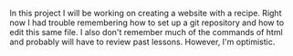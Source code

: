 In this project I will be working on creating a website with a recipe. Right now I had trouble remembering how to set up a git repository and how to edit this same file. I also don't remember much of the commands of html and probably will have to review past lessons. However, I'm optimistic. 